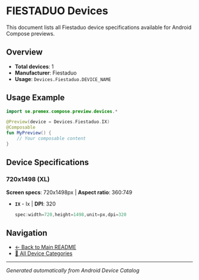 # FIESTADUO Devices

This document lists all Fiestaduo device specifications available for Android Compose previews.

## Overview

- **Total devices**: 1
- **Manufacturer**: Fiestaduo
- **Usage**: `Devices.Fiestaduo.DEVICE_NAME`

## Usage Example

```kotlin
import se.premex.compose.preview.devices.*

@Preview(device = Devices.Fiestaduo.IX)
@Composable
fun MyPreview() {
    // Your composable content
}
```

## Device Specifications

### 720x1498 (XL)

**Screen specs**: 720x1498px | **Aspect ratio**: 360:749

- **`IX`** - Ix | **DPI**: 320
  ```kotlin
  spec:width=720,height=1498,unit=px,dpi=320
  ```

## Navigation

- [← Back to Main README](../../README.md)
- [📱 All Device Categories](../README.md)

---
*Generated automatically from Android Device Catalog*
